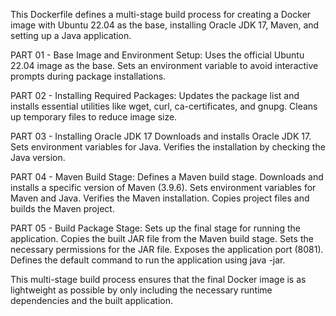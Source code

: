 This Dockerfile defines a multi-stage build process for creating a Docker image with Ubuntu 22.04 as the base, installing Oracle JDK 17, Maven, and setting up a Java application. 

PART 01 - Base Image and Environment Setup:
            Uses the official Ubuntu 22.04 image as the base.
            Sets an environment variable to avoid interactive prompts during package installations.

PART 02 - Installing Required Packages:
            Updates the package list and installs essential utilities like wget, curl, ca-certificates, and gnupg.
            Cleans up temporary files to reduce image size.

PART 03 - Installing Oracle JDK 17
            Downloads and installs Oracle JDK 17.
            Sets environment variables for Java.
            Verifies the installation by checking the Java version.

PART 04 - Maven Build Stage:
            Defines a Maven build stage.
            Downloads and installs a specific version of Maven (3.9.6).
            Sets environment variables for Maven and Java.
            Verifies the Maven installation.
            Copies project files and builds the Maven project.

PART 05 - Build Package Stage:
            Sets up the final stage for running the application.
            Copies the built JAR file from the Maven build stage.
            Sets the necessary permissions for the JAR file.
            Exposes the application port (8081).
            Defines the default command to run the application using java -jar.

This multi-stage build process ensures that the final Docker image is as lightweight as possible by only including the necessary runtime dependencies and the built application.